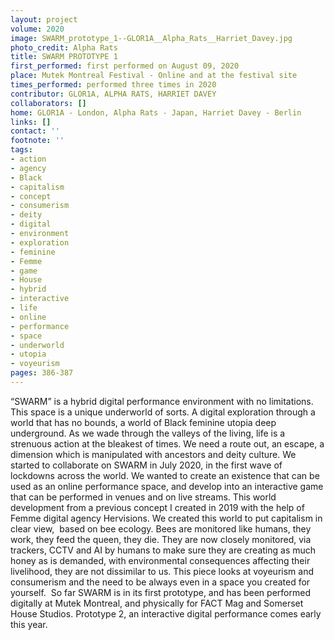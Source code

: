 ```yaml
---
layout: project
volume: 2020
image: SWARM_prototype_1--GLOR1A__Alpha_Rats__Harriet_Davey.jpg
photo_credit: Alpha Rats
title: SWARM PROTOTYPE 1
first_performed: first performed on August 09, 2020
place: Mutek Montreal Festival - Online and at the festival site
times_performed: performed three times in 2020
contributor: GLOR1A, ALPHA RATS, HARRIET DAVEY
collaborators: []
home: GLOR1A - London, Alpha Rats - Japan, Harriet Davey - Berlin
links: []
contact: ''
footnote: ''
tags:
- action
- agency
- Black
- capitalism
- concept
- consumerism
- deity
- digital
- environment
- exploration
- feminine
- Femme
- game
- House
- hybrid
- interactive
- life
- online
- performance
- space
- underworld
- utopia
- voyeurism
pages: 386-387
---
```


“SWARM” is a hybrid digital performance environment with no limitations. This space is a unique underworld of sorts. A digital exploration through a world that has no bounds, a world of Black feminine utopia deep underground. As we wade through the valleys of the living, life is a strenuous action at the bleakest of times. We need a route out, an escape, a dimension which is manipulated with ancestors and deity culture. We started to collaborate on SWARM in July 2020, in the first wave of lockdowns across the world. We wanted to create an existence that can be used as an online performance space, and develop into an interactive game that can be performed in venues and on live streams. This world development from a previous concept I created in 2019 with the help of Femme digital agency Hervisions. We created this world to put capitalism in clear view,  based on bee ecology. Bees are monitored like humans, they work, they feed the queen, they die. They are now closely monitored, via trackers, CCTV and AI by humans to make sure they are creating as much honey as is demanded, with environmental consequences affecting their livelihood, they are not dissimilar to us. This piece looks at voyeurism and consumerism and the need to be always even in a space you created for yourself. 
So far SWARM is in its first prototype, and has been performed digitally at Mutek Montreal, and physically for FACT Mag and Somerset House Studios. Prototype 2, an interactive digital performance comes early this year. 
